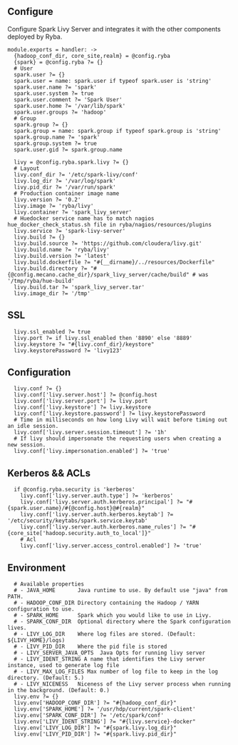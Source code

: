 ## Configure

  Configure Spark Livy Server and integrates it with the other components deployed by Ryba.
  
    module.exports = handler: ->
      {hadoop_conf_dir, core_site,realm} = @config.ryba
      {spark} = @config.ryba ?= {}
      # User
      spark.user ?= {}
      spark.user = name: spark.user if typeof spark.user is 'string'
      spark.user.name ?= 'spark'
      spark.user.system ?= true
      spark.user.comment ?= 'Spark User'
      spark.user.home ?= '/var/lib/spark'
      spark.user.groups ?= 'hadoop'
      # Group
      spark.group ?= {}
      spark.group = name: spark.group if typeof spark.group is 'string'
      spark.group.name ?= 'spark'
      spark.group.system ?= true
      spark.user.gid ?= spark.group.name
      
      livy = @config.ryba.spark.livy ?= {}
      # Layout
      livy.conf_dir ?= '/etc/spark-livy/conf'
      livy.log_dir ?= '/var/log/spark'
      livy.pid_dir ?= '/var/run/spark'
      # Production container image name
      livy.version ?= '0.2'
      livy.image ?= 'ryba/livy'
      livy.container ?= 'spark_livy_server'
      # Huedocker service name has to match nagios hue_docker_check_status.sh file in ryba/nagios/resources/plugins
      livy.service ?= 'spark-livy-server'
      livy.build ?= {}
      livy.build.source ?= 'https://github.com/cloudera/livy.git'
      livy.build.name ?= 'ryba/livy'
      livy.build.version ?= 'latest'
      livy.build.dockerfile ?= "#{__dirname}/../resources/Dockerfile"
      livy.build.directory ?= "#{@config.mecano.cache_dir}/spark_livy_server/cache/build" # was '/tmp/ryba/hue-build'
      livy.build.tar ?= 'spark_livy_server.tar'
      livy.image_dir ?= '/tmp'

## SSL 

      livy.ssl_enabled ?= true
      livy.port ?= if livy.ssl_enabled then '8890' else '8889'
      livy.keystore ?= "#{livy.conf_dir}/keystore"
      livy.keystorePassword ?= 'livy123'

## Configuration
      
      livy.conf ?= {}
      livy.conf['livy.server.host'] ?= @config.host  
      livy.conf['livy.server.port'] ?= livy.port
      livy.conf['livy.keystore'] ?= livy.keystore
      livy.conf['livy.keystore.password'] ?= livy.keystorePassword
      # Time in milliseconds on how long Livy will wait before timing out an idle session.
      livy.conf['livy.server.session.timeout'] ?= '1h'
      # If livy should impersonate the requesting users when creating a new session.
      livy.conf['livy.impersonation.enabled'] ?= 'true'

## Kerberos && ACLs
      
      if @config.ryba.security is 'kerberos'
        livy.conf['livy.server.auth.type'] ?= 'kerberos'
        livy.conf['livy.server.auth.kerberos.principal'] ?= "#{spark.user.name}/#{@config.host}@#{realm}"
        livy.conf['livy.server.auth.kerberos.keytab'] ?= '/etc/security/keytabs/spark.service.keytab'
        livy.conf['livy.server.auth.kerberos.name_rules'] ?= "#{core_site['hadoop.security.auth_to_local']}"
        # Acl
        livy.conf['livy.server.access_control.enabled'] ?= 'true'

## Environment
      
      # Available properties
      # - JAVA_HOME       Java runtime to use. By default use "java" from PATH.
      # - HADOOP_CONF_DIR Directory containing the Hadoop / YARN configuration to use.
      # - SPARK_HOME      Spark which you would like to use in Livy.
      # - SPARK_CONF_DIR  Optional directory where the Spark configuration lives.
      # - LIVY_LOG_DIR    Where log files are stored. (Default: ${LIVY_HOME}/logs)
      # - LIVY_PID_DIR    Where the pid file is stored
      # - LIVY_SERVER_JAVA_OPTS  Java Opts for running livy server 
      # - LIVY_IDENT_STRING A name that identifies the Livy server instance, used to generate log file
      # - LIVY_MAX_LOG_FILES Max number of log file to keep in the log directory. (Default: 5.)
      # - LIVY_NICENESS   Niceness of the Livy server process when running in the background. (Default: 0.)
      livy.env ?= {}
      livy.env['HADOOP_CONF_DIR'] ?= "#{hadoop_conf_dir}"
      livy.env['SPARK_HOME'] ?= '/usr/hdp/current/spark-client'
      livy.env['SPARK_CONF_DIR'] ?= '/etc/spark/conf'
      livy.env['LIVY_IDENT_STRING'] ?= "#{livy.service}-docker"
      livy.env['LIVY_LOG_DIR'] ?= "#{spark.livy.log_dir}"
      livy.env['LIVY_PID_DIR'] ?= "#{spark.livy.pid_dir}"
